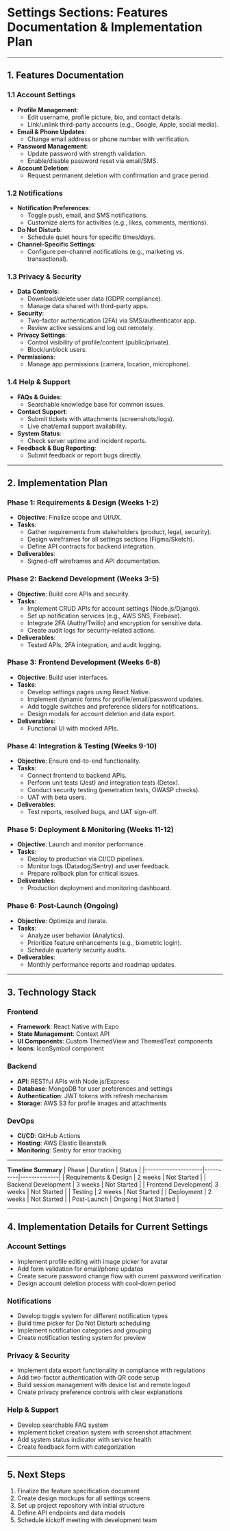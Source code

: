 # Settings Sections: Features Documentation & Implementation Plan

---

## **1. Features Documentation**

### **1.1 Account Settings**
- **Profile Management**: 
  - Edit username, profile picture, bio, and contact details.
  - Link/unlink third-party accounts (e.g., Google, Apple, social media).
- **Email & Phone Updates**: 
  - Change email address or phone number with verification.
- **Password Management**: 
  - Update password with strength validation.
  - Enable/disable password reset via email/SMS.
- **Account Deletion**: 
  - Request permanent deletion with confirmation and grace period.

### **1.2 Notifications**
- **Notification Preferences**:
  - Toggle push, email, and SMS notifications.
  - Customize alerts for activities (e.g., likes, comments, mentions).
- **Do Not Disturb**:
  - Schedule quiet hours for specific times/days.
- **Channel-Specific Settings**:
  - Configure per-channel notifications (e.g., marketing vs. transactional).

### **1.3 Privacy & Security**
- **Data Controls**:
  - Download/delete user data (GDPR compliance).
  - Manage data shared with third-party apps.
- **Security**:
  - Two-factor authentication (2FA) via SMS/authenticator app.
  - Review active sessions and log out remotely.
- **Privacy Settings**:
  - Control visibility of profile/content (public/private).
  - Block/unblock users.
- **Permissions**:
  - Manage app permissions (camera, location, microphone).

### **1.4 Help & Support**
- **FAQs & Guides**:
  - Searchable knowledge base for common issues.
- **Contact Support**:
  - Submit tickets with attachments (screenshots/logs).
  - Live chat/email support availability.
- **System Status**:
  - Check server uptime and incident reports.
- **Feedback & Bug Reporting**:
  - Submit feedback or report bugs directly.

---

## **2. Implementation Plan**

### **Phase 1: Requirements & Design (Weeks 1-2)**
- **Objective**: Finalize scope and UI/UX.
- **Tasks**:
  - Gather requirements from stakeholders (product, legal, security).
  - Design wireframes for all settings sections (Figma/Sketch).
  - Define API contracts for backend integration.
- **Deliverables**: 
  - Signed-off wireframes and API documentation.

### **Phase 2: Backend Development (Weeks 3-5)**
- **Objective**: Build core APIs and security.
- **Tasks**:
  - Implement CRUD APIs for account settings (Node.js/Django).
  - Set up notification services (e.g., AWS SNS, Firebase).
  - Integrate 2FA (Authy/Twilio) and encryption for sensitive data.
  - Create audit logs for security-related actions.
- **Deliverables**: 
  - Tested APIs, 2FA integration, and audit logging.

### **Phase 3: Frontend Development (Weeks 6-8)**
- **Objective**: Build user interfaces.
- **Tasks**:
  - Develop settings pages using React Native.
  - Implement dynamic forms for profile/email/password updates.
  - Add toggle switches and preference sliders for notifications.
  - Design modals for account deletion and data export.
- **Deliverables**: 
  - Functional UI with mocked APIs.

### **Phase 4: Integration & Testing (Weeks 9-10)**
- **Objective**: Ensure end-to-end functionality.
- **Tasks**:
  - Connect frontend to backend APIs.
  - Perform unit tests (Jest) and integration tests (Detox).
  - Conduct security testing (penetration tests, OWASP checks).
  - UAT with beta users.
- **Deliverables**: 
  - Test reports, resolved bugs, and UAT sign-off.

### **Phase 5: Deployment & Monitoring (Weeks 11-12)**
- **Objective**: Launch and monitor performance.
- **Tasks**:
  - Deploy to production via CI/CD pipelines.
  - Monitor logs (Datadog/Sentry) and user feedback.
  - Prepare rollback plan for critical issues.
- **Deliverables**: 
  - Production deployment and monitoring dashboard.

### **Phase 6: Post-Launch (Ongoing)**
- **Objective**: Optimize and iterate.
- **Tasks**:
  - Analyze user behavior (Analytics).
  - Prioritize feature enhancements (e.g., biometric login).
  - Schedule quarterly security audits.
- **Deliverables**: 
  - Monthly performance reports and roadmap updates.

---

## **3. Technology Stack**

### **Frontend**
- **Framework**: React Native with Expo
- **State Management**: Context API
- **UI Components**: Custom ThemedView and ThemedText components
- **Icons**: IconSymbol component

### **Backend**
- **API**: RESTful APIs with Node.js/Express
- **Database**: MongoDB for user preferences and settings
- **Authentication**: JWT tokens with refresh mechanism
- **Storage**: AWS S3 for profile images and attachments

### **DevOps**
- **CI/CD**: GitHub Actions
- **Hosting**: AWS Elastic Beanstalk
- **Monitoring**: Sentry for error tracking

---

**Timeline Summary**
| Phase               | Duration | Status       |
|---------------------|----------|--------------|
| Requirements & Design | 2 weeks  | Not Started  |
| Backend Development | 3 weeks  | Not Started  |
| Frontend Development| 3 weeks  | Not Started  |
| Testing             | 2 weeks  | Not Started  |
| Deployment          | 2 weeks  | Not Started  |
| Post-Launch         | Ongoing  | Not Started  |

---

## **4. Implementation Details for Current Settings**

### **Account Settings**
- Implement profile editing with image picker for avatar
- Add form validation for email/phone updates
- Create secure password change flow with current password verification
- Design account deletion process with cool-down period

### **Notifications**
- Develop toggle system for different notification types
- Build time picker for Do Not Disturb scheduling
- Implement notification categories and grouping
- Create notification testing system for preview

### **Privacy & Security**
- Implement data export functionality in compliance with regulations
- Add two-factor authentication with QR code setup
- Build session management with device list and remote logout
- Create privacy preference controls with clear explanations

### **Help & Support**
- Develop searchable FAQ system
- Implement ticket creation system with screenshot attachment
- Add system status indicator with service health
- Create feedback form with categorization

---

## **5. Next Steps**
1. Finalize the feature specification document
2. Create design mockups for all settings screens
3. Set up project repository with initial structure
4. Define API endpoints and data models
5. Schedule kickoff meeting with development team 